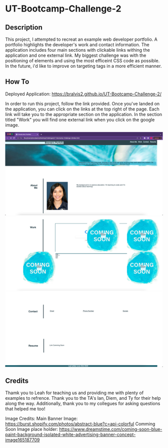 # UT-Bootcamp-Challenge-2
## Description
This project, I attempted to recreat an example web developer portfolio. A portfolio highlights the developer's work and contact information. The application includes four main sections with clickable links withing the application and one external link. My biggest challenge was with the positioning of elements and using the most efficeint CSS code as possible. In the future, i'd like to improve on targeting tags in a more efficient manner. 

## How To
Deployed Application: https://bralvis2.github.io/UT-Bootcamp-Challenge-2/

In order to run this project, follow the link provided.
Once you've landed on the application, you can click on the links at the top right of the page. Each link will take you to the appropriate section on the application. 
In the section titled "Work" you will find one external link when you click on the google image. 

![The top of the deploed application](./img/img-1.jpeg)
![The middle portion of the deployed application](./img/img-2.jpeg)
![The bottom portion of the deployed application](./img/img-3.jpeg)

## Credits
Thamk you to Leah for teaching us and providing me with plenty of examples to refrence. Thank you to the TA's Ian, Diem, and Ty for their help along the way. Additionally, thank you to my collegues for asking questions that helped me too!

Image Credits:
Main Banner Image: https://burst.shopify.com/photos/abstract-blue?c=api-colorful
Comming Soon Image place holder: https://www.dreamstime.com/coming-soon-blue-paint-background-isolated-white-advertising-banner-concept-image165187709
